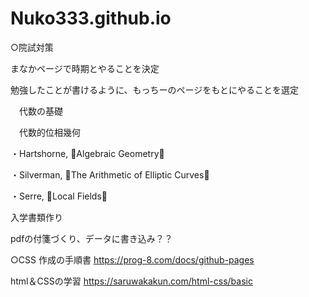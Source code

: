# Nuko333.github.io

○院試対策

まなかページで時期とやることを決定

勉強したことが書けるように、もっちーのページをもとにやることを選定

　代数の基礎
 
　代数的位相幾何

・Hartshorne, Algebraic Geometry

・Silverman, The Arithmetic of Elliptic Curves

・Serre, Local Fields

入学書類作り

pdfの付箋づくり、データに書き込み？？

○CSS
作成の手順書
https://prog-8.com/docs/github-pages

html＆CSSの学習
https://saruwakakun.com/html-css/basic

